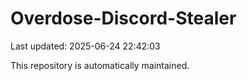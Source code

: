 # Overdose-Discord-Stealer

Last updated: 2025-06-24 22:42:03

This repository is automatically maintained.
